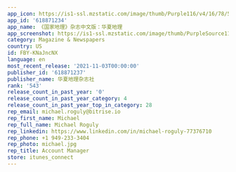 ```yaml
---
app_icon: https://is1-ssl.mzstatic.com/image/thumb/Purple116/v4/16/78/5c/16785cb6-99f8-b8ae-dd74-0565b40d2ea7/AppIcon-1x_U007emarketing-0-7-0-0-85-220.png/1024x1024bb.png
app_id: '618871234'
app_name: 《国家地理》杂志中文版：华夏地理
app_screenshot: https://is1-ssl.mzstatic.com/image/thumb/PurpleSource116/v4/f9/b9/2a/f9b92a94-1993-9ab9-1576-d96a91f30b92/f70879f8-3dae-4729-b60e-d4f8c3b7f569_iPhone1242_2688-6.5_U5bf8_-1.jpg/1242x2688bb.png
category: Magazine & Newspapers
country: US
id: FBY-KNaJncNX
language: en
most_recent_release: '2021-11-03T00:00:00'
publisher_id: '618871237'
publisher_name: 华夏地理杂志社
rank: '543'
release_count_in_past_year: '0'
release_count_in_past_year_category: 4
release_count_in_past_year_top_in_category: 28
rep_email: michael.roguly@bitrise.io
rep_first_name: Michael
rep_full_name: Michael Roguly
rep_linkedin: https://www.linkedin.com/in/michael-roguly-77376710
rep_phone: +1 949-233-3404
rep_photo: michael.jpg
rep_title: Account Manager
store: itunes_connect
---
```

